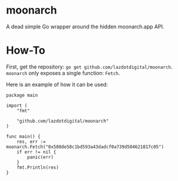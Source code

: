 # moonarch

A dead simple Go wrapper around the hidden moonarch.app API.

# How-To

First, get the repository: `go get github.com/lazdotdigital/moonarch`. `moonarch` only exposes a single function: `Fetch`.

Here is an example of how it can be used:

```
package main

import (
    "fmt"

    "github.com/lazdotdigital/moonarch"
)

func main() {
    res, err := moonarch.Fetch("0x580de58c1bd593a43dadcf0a739d504621817c05")
    if err != nil {
        panic(err)
    }
    fmt.Println(res)
}
```
